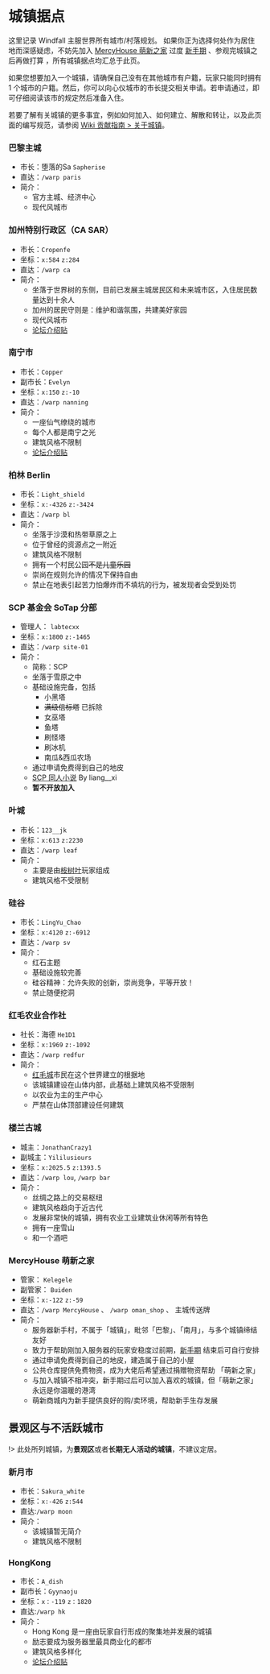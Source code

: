 # 城镇据点

这里记录 Windfall 主服世界所有城市/村落规划。 如果你正为选择何处作为居住地而深感疑虑，不妨先加入 [MercyHouse 萌新之家](#MercyHouse-萌新之家) 过度 [新手期](./beginners-guide.md?id=新手保护策略) 、参观完城镇之后再做打算 <!-- 广告？ -->，所有城镇据点均汇总于此页。

如果您想要加入一个城镇，请确保自己没有在其他城市有户籍，玩家只能同时拥有 1 个城市的户籍。然后，你可以向心仪城市的市长提交相关申请。若申请通过，即可仔细阅读该市的规定然后准备入住。

若要了解有关城镇的更多事宜，例如如何加入、如何建立、解散和转让，以及此页面的编写规范，请参阅 [Wiki 贡献指南 > 关于城镇](https://book.sotap.org/#/wiki/about-realms)。

### 巴黎主城

- 市长：堕落的Sa `Sapherise`
- 直达：`/warp paris`
- 简介：
    - 官方主城、经济中心
    - 现代风城市

### 加州特别行政区（CA SAR）

- 市长：`Cropenfe`
- 坐标：`x:584` `z:284`
- 直达：`/warp ca`
- 简介：
    - 坐落于世界树的东侧，目前已发展主城居民区和未来城市区，入住居民数量达到十余人
    - 加州的居民守则是：维护和谐氛围，共建美好家园
    - 现代风城市
    - [论坛介绍贴](https://g.sotap.org/d/42)

### 南宁市

- 市长：`Copper`
- 副市长：`Evelyn`
- 坐标：`x:150` `z:-10`
- 直达：`/warp nanning`
- 简介：
    - 一座仙气缭绕的城市
    - 每个人都是南宁之光
    - 建筑风格不限制
    - [论坛介绍贴](https://g.sotap.org/d/47)

### 柏林 Berlin

- 市长：`Light_shield`
- 坐标：`x:-4326` `z:-3424`
- 直达：`/warp bl`
- 简介：
    - 坐落于沙漠和热带草原之上
    - 位于曾经的资源点之一附近
    - 建筑风格不限制
    - 拥有一个村民公园~~不是儿童乐园~~
    - 崇尚在规则允许的情况下保持自由
    - 禁止在地表引起苦力怕爆炸而不填坑的行为，被发现者会受到处罚

### SCP 基金会 SoTap 分部

- 管理人： `labtecxx`
- 坐标：`x:1800` `z:-1465`
- 直达：`/warp site-01`
- 简介：
    - 简称：SCP
    - 坐落于雪原之中
    - 基础设施完备，包括
        - 小黑塔
        - ~~满级信标塔~~ 已拆除
        - 女巫塔
        - 鱼塔
        - 刷怪塔
        - 刷冰机
        - 南瓜&西瓜农场
    - 通过申请免费得到自己的地皮
    - [SCP 同人小说](https://github.com/sotapmc/SCP-Project/tree/master/SCP) By liang__xi
    - **暂不开放加入**

### 叶城

- 市长：`123__jk`
- 坐标：`x:613` `z:2230`
- 直达：`/warp leaf`
- 简介：
    - 主要是由[桉树叶](//www.eumc.cc)玩家组成
    - 建筑风格不受限制

### 硅谷

- 市长：`LingYu_Chao`
- 坐标：`x:4120` `z:-6912`
- 直达：`/warp sv`
- 简介：
    - 红石主题
    - 基础设施较完善
    - 硅谷精神：允许失败的创新，崇尚竞争，平等开放！
    - 禁止随便挖洞

### 红毛农业合作社

- 社长：海德 `He1D1`
- 坐标：`x:1969` `z:-1092`
- 直达：`/warp redfur`
- 简介：
    - [红毛城](https:////www.redfurcity.com)市民在这个世界建立的根据地
    - 该城镇建设在山体内部，此基础上建筑风格不受限制
    - 以农业为主的生产中心
    - 严禁在山体顶部建设任何建筑

    
### 楼兰古城

- 城主：`JonathanCrazy1`
- 副城主：`Yililusiours`
- 坐标：`x:2025.5` `z:1393.5`
- 直达：`/warp lou`, `/warp bar`
- 简介：
    - 丝绸之路上的交易枢纽
    - 建筑风格趋向于近古代
    - 发展非常快的城镇，拥有农业工业建筑业休闲等所有特色
    - 拥有一座雪山
    - 和一个酒吧

### MercyHouse 萌新之家

- 管家： `Kelegele`
- 副管家： `Buiden`
- 坐标：`x:-122` `z:-59`
- 直达：`/warp MercyHouse` 、 `/warp oman_shop` 、 主城传送牌
- 简介：
    - 服务器新手村，不属于「城镇」，毗邻「巴黎」、「南月」，与多个城镇缔结友好
    - 致力于帮助刚加入服务器的玩家安稳度过前期，[新手期](/Windfall/beginners-guide.md?id=新手保护策略) 结束后可自行安排
    - 通过申请免费得到自己的地皮，建造属于自己的小屋
    - 公共仓库提供免费物资，成为大佬后希望通过捐赠物资帮助 「萌新之家」
    - 与加入城镇不相冲突，新手期过后可以加入喜欢的城镇，但「萌新之家」 永远是你温暖的港湾
    - 萌新商城内为新手提供良好的购/卖环境，帮助新手生存发展



## 景观区与不活跃城市

!> 此处所列城镇，为**景观区**或者**长期无人活动的城镇**，不建议定居。

### 新月市

- 市长：`Sakura_white`
- 坐标：`x:-426` `z:544`
- 直达:`/warp moon`
- 简介：
    - 该城镇暂无简介
    - 建筑风格不限制
    
### HongKong

- 市长：`A_dish`
- 副市长：`Gyynaoju`
- 坐标：`x：-119` `z：1820` 
- 直达:`/warp hk`
- 简介：
    - Hong Kong 是一座由玩家自行形成的聚集地并发展的城镇
    - 励志要成为服务器里最具商业化的都市
    - 建筑风格多样化
    - [论坛介绍贴](https://g.sotap.org/d/49-welcome-to-hongkong)
